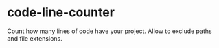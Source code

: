 # code-line-counter
Count how many lines of code have your project. Allow to exclude paths and file extensions.

